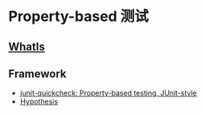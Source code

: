 # Property-based 测试

## [WhatIs](WhatIs.md)

## Framework
* [junit-quickcheck: Property-based testing, JUnit-style](https://github.com/pholser/junit-quickcheck)
* [Hypothesis](https://github.com/HypothesisWorks/hypothesis)